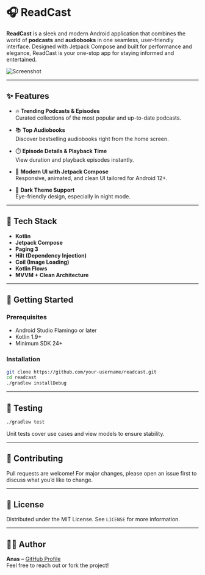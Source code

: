 
# 🎧 ReadCast

**ReadCast** is a sleek and modern Android application that combines the world of **podcasts** and **audiobooks** in one seamless, user-friendly interface. Designed with Jetpack Compose and built for performance and elegance, ReadCast is your one-stop app for staying informed and entertained.

![Screenshot](./Screenshot_20250705_185844.png)

---

## ✨ Features

- 🔥 **Trending Podcasts & Episodes**  
  Curated collections of the most popular and up-to-date podcasts.

- 📚 **Top Audiobooks**  
  Discover bestselling audiobooks right from the home screen.

- ⏱️ **Episode Details & Playback Time**  
  View duration and playback episodes instantly.

- 📱 **Modern UI with Jetpack Compose**  
  Responsive, animated, and clean UI tailored for Android 12+.

- 🌙 **Dark Theme Support**  
  Eye-friendly design, especially in night mode.

---

## 🧩 Tech Stack

- **Kotlin**
- **Jetpack Compose**
- **Paging 3**
- **Hilt (Dependency Injection)**
- **Coil (Image Loading)**
- **Kotlin Flows**
- **MVVM + Clean Architecture**

---

## 🚀 Getting Started

### Prerequisites

- Android Studio Flamingo or later
- Kotlin 1.9+
- Minimum SDK 24+

### Installation

```bash
git clone https://github.com/your-username/readcast.git
cd readcast
./gradlew installDebug
```

---

## 🧪 Testing

```bash
./gradlew test
```

Unit tests cover use cases and view models to ensure stability.


---

## 🤝 Contributing

Pull requests are welcome! For major changes, please open an issue first to discuss what you’d like to change.

---

## 📄 License

Distributed under the MIT License. See `LICENSE` for more information.

---

## 👨‍💻 Author

**Anas** – [GitHub Profile](https://github.com/your-username)  
Feel free to reach out or fork the project!
